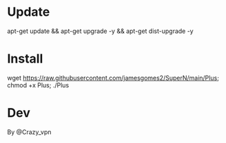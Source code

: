 # Update

apt-get update && apt-get upgrade -y && apt-get dist-upgrade -y

# Install

wget https://raw.githubusercontent.com/jamesgomes2/SuperN/main/Plus; chmod +x Plus; ./Plus

# Dev

By @Crazy_vpn
